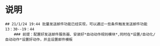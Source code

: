 # 说明
    ## 21/1/24 19:44 批量发送邮件功能已经实现，可以通过一些条件触发发送邮件功能    13：30--19：44
        ### 前提：配置好发送邮件服务器、安装好*自动动作规则模块*,同时在*设置/自动化/自动动作*设置好动作，并且设置邮件模板
    